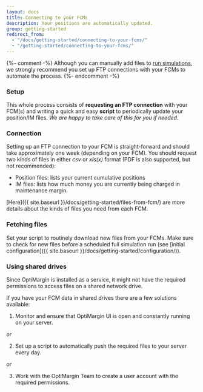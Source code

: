 ```yaml
---
layout: docs
title: Connecting to your FCMs
description: Your positions are automatically updated.
group: getting-started
redirect_from:
  - "/docs/getting-started/connecting-to-your-fcms/"
  - "/getting-started/connecting-to-your-fcms/"
---
```


{%- comment -%}
Although you can manually add files to [run simulations](/link-to-simulations-explanation), we strongly recommend you set up FTP connections with your FCMs to automate the process.
{%- endcomment -%}

### Setup

This whole process consists of **requesting an FTP connection** with your FCM(s) and writing a quick and easy **script** to periodically update your position/IM files. *We are happy to take care of this for you if needed*.

### Connection

Setting up an FTP connection to your FCM is straight-forward and should take approximately one week (depending on your FCM). You should request two kinds of files in either *csv* or *xls(x)* format (PDF is also supported, but not recommended):
- Position files: lists your current cumulative positions
- IM files: lists how much money you are currently being charged in maintenance margin.

[Here]({{ site.baseurl }}/docs/getting-started/files-from-fcm/) are more details about the kinds of files you need from each FCM.

### Fetching files

Set your script to routinely download new files from your FCMs. Make sure to check for new files before a scheduled full simulation run (see [initial configuration]({{ site.baseurl }}/docs/getting-started/configuration/)).

### Using shared drives

Since OptiMargin is installed as a service, it might not have the required permissions to access files on a shared network drive.

If you have your FCM data in shared drives there are a few solutions available:

1) Monitor and ensure that OptiMargin UI is open and constantly running on your server.

_or_

2) Set up a script to automatically push the required files to your server every day.

_or_

3) Work with the OptiMargin Team to create a user account with the required permissions. 